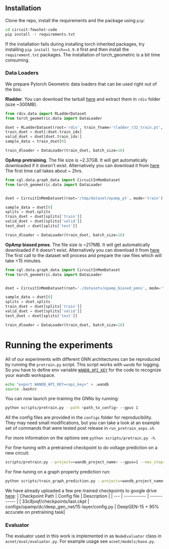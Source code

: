 
## Installation
Clone the repo, install the requirements and the package using `pip`:

```bash
cd circuit-fewshot-code
pip install -r requirements.txt
```
If the installation fails during installing torch inherited packages, 
try installing `pip install torch==1.9.0` first and then install the `requirement.txt` packages. 
The installation of torch_geometric is a bit time consuming.
### Data Loaders

We prepare Pytorch Geometric data loaders that can be used right out of the box.

**Rladder**. You can download the tarball [here](https://drive.google.com/file/d/1GPjALXIM4odrXdT9z5dOXq5Q1GamQhA9/view?usp=share_link) and extract them in `rdiv` folder (size ~300MB).

```python
from rdiv.data import RLadderDataset
from torch_geometric.data import DataLoader

dset = RLadderDataset(root='rdiv', train_fname='rladder_r32_train.pt', test_fname='rladder_r32_test.pt')
train_dset = dset[:dset.train_idx]
valid_dset = dset[dset.train_idx:]
sample_data = train_dset[0]

train_dloader = DataLoader(train_dset, batch_size=16)
```

**OpAmp pretraining**. The file size is ~2.37GB. 
It will get automatically downloaded if it doesn't exist. Alternatively you can download it from [here](https://drive.google.com/file/d/1Qv4XQVh8Bp_MwYPpuOG5vBEJ0EAHOjlF/view?usp=share_link)
The first time call takes about ~ 2hrs.
```python
from cgl.data.graph_data import CircuitInMemDataset
from torch_geometric.data import DataLoader


dset = CircuitInMemDataset(root='/tmp/dataset/opamp_pt', mode='train')

sample_data = dset[0]
splits = dset.splits
train_dset = dset[splits['train']]
valid_dset = dset[splits['valid']]
test_dset = dset[splits['test']]

train_dloader = DataLoader(train_dset, batch_size=16)
```

**OpAmp biased pmos**. The file size is ~217MB. 
It will get automatically downloaded if it doesn't exist. Alternatively you can download it from [here](https://drive.google.com/file/d/102h9nueJt9zBMkwWw_WcJmkQRw9rz7Xa/view?usp=share_link)
The first call to the dataset will process and prepare the raw files which will take <15 minutes.

```python
from cgl.data.graph_data import CircuitInMemDataset
from torch_geometric.data import DataLoader


dset = CircuitInMemDataset(root='./datasets/opamp_biased_pmos', mode='train', circuit_type='opamp_biased_pmos')

sample_data = dset[0]
splits = dset.splits
train_dset = dset[splits['train']]
valid_dset = dset[splits['valid']]
test_dset = dset[splits['test']]

train_dloader = DataLoader(train_dset, batch_size=16)
```

# Running the experiments
All of our experiments with different GNN architectures can be reproduced by running the `pretrain.py` script. This script works with `wandb` for logging. So you have to define env variable [`WANDB_API_KEY`](https://docs.wandb.ai/guides/track/advanced/environment-variables) for the code to recognize your wandb workspace. 

```bash
echo "export WANDB_API_KEY=<api_key>" > .wandb
source .bashrc
```

You can now launch pre-training the GNNs by running:
```bash
python scripts/pretrain.py --path <path_to_config> --gpus 1
```
All the config files are provided in the `configs` folder for reproducibility. They may need small modifications, but you can take a look at an example set of commands that were tested post release in `run_pretrain_exps.sh`.

For more information on the options see `python scripts/pretrain.py -h`.

For fine-tuning with a pretrained checkpoint to do voltage prediction on a new circuit: 
```bash
scripts/pretrain.py --project=<wandb_project_name> --gpus=1 --max_steps=50000 --ckpt=<path_to_pretrained_network.ckpt> --train=0 --finetune=1 --path= <path_to_downstream_config>
```

For fine-tuning on a graph property prediction run:
```bash
python scripts/train_graph_prediction.py --project=<wandb_project_name> --gpus=1 --max_steps=5000 --gnn_ckpt=<gnn_backbone_ckpt> --path=<config_path>
```

We have already uploaded a few pre-trained checkpoints to google drive [here](https://drive.google.com/drive/folders/1c0cskzFIPpS5qNcb9gfd5eUSfEk7f8fn?usp=sharing):
| Checkpoint Path | Config file | Description |
| --- | ----------- | ----------- |
| 33c8jvqf/checkpoints/last.ckpt | configs/opamp/dc/deep_gen_net/15-layer/config.py | DeepGEN-15 + 95% accurate on pretraining task|




### Evaluator
The evaluator used in this work is implemented in as `NodeEvaluator` class in `acnet/eval/evaluator.py`. For example usage see `acnet/models/base.py`.

